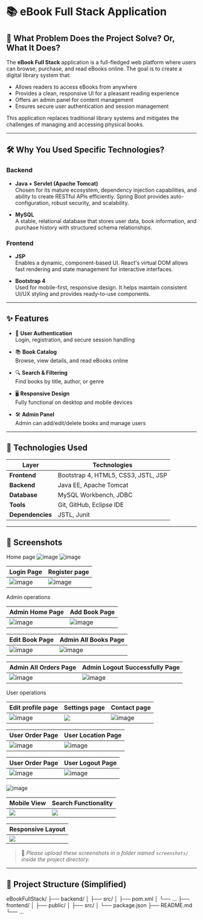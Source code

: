 # 📚 eBook Full Stack Application

## 🧩 What Problem Does the Project Solve? Or, What It Does?

The **eBook Full Stack** application is a full-fledged web platform where users can browse, purchase, and read eBooks online. The goal is to create a digital library system that:

- Allows readers to access eBooks from anywhere
- Provides a clean, responsive UI for a pleasant reading experience
- Offers an admin panel for content management
- Ensures secure user authentication and session management

This application replaces traditional library systems and mitigates the challenges of managing and accessing physical books.

---

## 🛠️ Why You Used Specific Technologies?

### Backend

- **Java + Servlet (Apache Tomcat)**  
  Chosen for its mature ecosystem, dependency injection capabilities, and ability to create RESTful APIs efficiently. Spring Boot provides auto-configuration, robust security, and scalability.

- **MySQL**  
  A stable, relational database that stores user data, book information, and purchase history with structured schema relationships.

### Frontend

- **JSP**  
  Enables a dynamic, component-based UI. React's virtual DOM allows fast rendering and state management for interactive interfaces.

- **Bootstrap 4**  
  Used for mobile-first, responsive design. It helps maintain consistent UI/UX styling and provides ready-to-use components.

---

## ✨ Features

- 🔐 **User Authentication**  
  Login, registration, and secure session handling

- 📚 **Book Catalog**  
  Browse, view details, and read eBooks online

- 🔍 **Search & Filtering**  
  Find books by title, author, or genre

- 🖥️ **Responsive Design**  
  Fully functional on desktop and mobile devices

- 🛠️ **Admin Panel**  
  Admin can add/edit/delete books and manage users

---

## 🚀 Technologies Used

| Layer       | Technologies                        |
|-------------|-------------------------------------|
|     **Frontend**   | Bootstrap 4, HTML5, CSS3, JSTL, JSP |
|     **Backend**    | Java EE, Apache Tomcat              |
|    **Database**    | MySQL Workbench, JDBC               |
|      **Tools**     | Git, GitHub, Eclipse IDE            |
|  **Dependencies**  | JSTL, Junit                         |

---

## 📸 Screenshots

<!-- Replace the below image placeholders with real screenshots when available -->
Home page
![image](https://github.com/user-attachments/assets/b5a0d6af-d510-48e3-b3f3-559e4c18409a)
![image](https://github.com/user-attachments/assets/aeacaeef-7666-4369-ba3d-bbc324dd9d95)



| Login Page                                                                                | Register page                                                                             |
|-------------------------------------------------------------------------------------------|-------------------------------------------------------------------------------------------|
| ![image](https://github.com/user-attachments/assets/f89b924c-bd43-4860-aeba-7f382c9acb13) | ![image](https://github.com/user-attachments/assets/4b801449-a6cc-432b-aeda-343ba0bfd211) | 


Admin operations

| Admin Home Page                                                                           | Add Book Page                                                                             |
|-------------------------------------------------------------------------------------------|-------------------------------------------------------------------------------------------|
| ![image](https://github.com/user-attachments/assets/1c849dcf-9013-416b-ae24-c34c189147bd) | ![image](https://github.com/user-attachments/assets/6acf6e1d-3801-4c6f-be58-6706190435a0) | 


| Edit Book Page                                                                            | Admin All Books Page                                                                      |
|-------------------------------------------------------------------------------------------|-------------------------------------------------------------------------------------------|
| ![image](https://github.com/user-attachments/assets/65dc372a-a88d-43ed-b52d-6311c7dc84ee) | ![image](https://github.com/user-attachments/assets/0e555b5c-d1e8-4672-8b71-6cf460588229) | 


| Admin All Orders Page                                                                     | Admin Logout Successfully Page                                                                      |
|-------------------------------------------------------------------------------------------|-------------------------------------------------------------------------------------------|
| ![image](https://github.com/user-attachments/assets/1e10a00d-ff65-43b2-b6a6-0be157077e87) | ![image](https://github.com/user-attachments/assets/6c2858bc-7c98-4e7e-8120-6741023ca19b) | 



User operations

| Edit profile page                                                                         | Settings page                        | Contact page                                                                 |                                               
|----------------------------------------------------------------------|------------------------------------|-----------------------------------------------------------------------------------------------------|
| ![image](https://github.com/user-attachments/assets/455ef933-352b-4e19-bf11-a71a34dbd453) | ![](screenshots/admin.png) | ![image](https://github.com/user-attachments/assets/b0d99f41-aee5-4c5a-bbe5-f04ed150a752)



| User Order Page                                                                           | User Location Page                                                                        |
|-------------------------------------------------------------------------------------------|-------------------------------------------------------------------------------------------|
| ![image](https://github.com/user-attachments/assets/1c849dcf-9013-416b-ae24-c34c189147bd) | ![image](https://github.com/user-attachments/assets/e349b7ab-e5a3-4000-811c-0d67e62193eb) | 


| User Order Page                                                                           | User Logout Page                                                                          |
|-------------------------------------------------------------------------------------------|-------------------------------------------------------------------------------------------|
| ![image](https://github.com/user-attachments/assets/1c849dcf-9013-416b-ae24-c34c189147bd) | ![image](https://github.com/user-attachments/assets/30fd558d-e36c-43ea-810c-86e99c540ffd) | 



![image](https://github.com/user-attachments/assets/8f3f954b-98c0-4193-8d65-6ce4e95f6669)



| Mobile View              | Search Functionality    |
|--------------------------|-------------------------|
| ![](screenshots/mobile.png) | ![](screenshots/search.png) |

| Responsive Layout        |
|--------------------------|
| ![](screenshots/responsive.png) |

> 📌 *Please upload these screenshots in a folder named `screenshots/` inside the project directory.*

---

## 📂 Project Structure (Simplified)
eBookFullStack/
├── backend/
│ ├── src/
│ ├── pom.xml
│ └── ...
├── frontend/
│ ├── public/
│ ├── src/
│ └── package.json
├── README.md
└── ...

